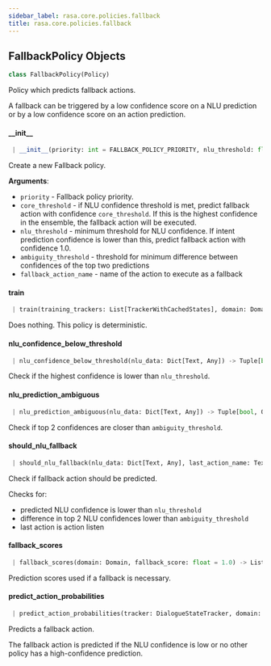```yaml
---
sidebar_label: rasa.core.policies.fallback
title: rasa.core.policies.fallback
---
```

## FallbackPolicy Objects

```python
class FallbackPolicy(Policy)
```

Policy which predicts fallback actions.

A fallback can be triggered by a low confidence score on a
NLU prediction or by a low confidence score on an action
prediction.

#### \_\_init\_\_

```python
 | __init__(priority: int = FALLBACK_POLICY_PRIORITY, nlu_threshold: float = DEFAULT_NLU_FALLBACK_THRESHOLD, ambiguity_threshold: float = DEFAULT_NLU_FALLBACK_AMBIGUITY_THRESHOLD, core_threshold: float = DEFAULT_CORE_FALLBACK_THRESHOLD, fallback_action_name: Text = ACTION_DEFAULT_FALLBACK_NAME, **kwargs: Any, ,) -> None
```

Create a new Fallback policy.

**Arguments**:

- `priority` - Fallback policy priority.
- `core_threshold` - if NLU confidence threshold is met,
  predict fallback action with confidence `core_threshold`.
  If this is the highest confidence in the ensemble,
  the fallback action will be executed.
- `nlu_threshold` - minimum threshold for NLU confidence.
  If intent prediction confidence is lower than this,
  predict fallback action with confidence 1.0.
- `ambiguity_threshold` - threshold for minimum difference
  between confidences of the top two predictions
- `fallback_action_name` - name of the action to execute as a fallback

#### train

```python
 | train(training_trackers: List[TrackerWithCachedStates], domain: Domain, interpreter: NaturalLanguageInterpreter, **kwargs: Any, ,) -> None
```

Does nothing. This policy is deterministic.

#### nlu\_confidence\_below\_threshold

```python
 | nlu_confidence_below_threshold(nlu_data: Dict[Text, Any]) -> Tuple[bool, float]
```

Check if the highest confidence is lower than ``nlu_threshold``.

#### nlu\_prediction\_ambiguous

```python
 | nlu_prediction_ambiguous(nlu_data: Dict[Text, Any]) -> Tuple[bool, Optional[float]]
```

Check if top 2 confidences are closer than ``ambiguity_threshold``.

#### should\_nlu\_fallback

```python
 | should_nlu_fallback(nlu_data: Dict[Text, Any], last_action_name: Text) -> bool
```

Check if fallback action should be predicted.

Checks for:
- predicted NLU confidence is lower than ``nlu_threshold``
- difference in top 2 NLU confidences lower than ``ambiguity_threshold``
- last action is action listen

#### fallback\_scores

```python
 | fallback_scores(domain: Domain, fallback_score: float = 1.0) -> List[float]
```

Prediction scores used if a fallback is necessary.

#### predict\_action\_probabilities

```python
 | predict_action_probabilities(tracker: DialogueStateTracker, domain: Domain, interpreter: NaturalLanguageInterpreter, **kwargs: Any, ,) -> PolicyPrediction
```

Predicts a fallback action.

The fallback action is predicted if the NLU confidence is low
or no other policy has a high-confidence prediction.

